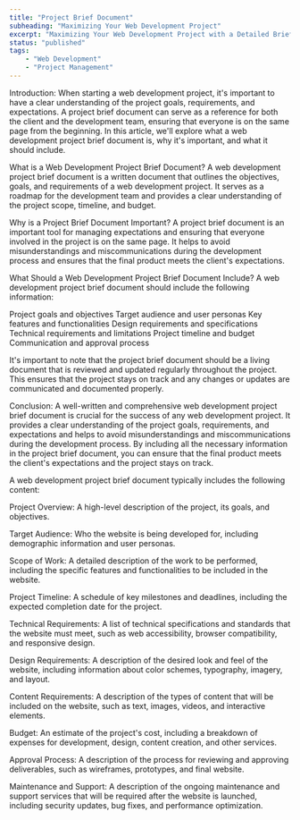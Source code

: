 ```yaml
---
title: "Project Brief Document"
subheading: "Maximizing Your Web Development Project"
excerpt: "Maximizing Your Web Development Project with a Detailed Brief Document: A project brief document is a written document that outlines the objectives, goals, and requirements of a web development project. It serves as a roadmap for the development team and provides a clear understanding of the project scope, timeline, and budget. A well-written brief document helps to avoid misunderstandings and miscommunications during the development process and ensures that the final product meets the client's expectations."
status: "published"
tags:
    - "Web Development"
    - "Project Management"
---
```

Introduction:
When starting a web development project, it's important to have a clear understanding of the project goals, requirements, and expectations. A project brief document can serve as a reference for both the client and the development team, ensuring that everyone is on the same page from the beginning. In this article, we'll explore what a web development project brief document is, why it's important, and what it should include.

What is a Web Development Project Brief Document?
A web development project brief document is a written document that outlines the objectives, goals, and requirements of a web development project. It serves as a roadmap for the development team and provides a clear understanding of the project scope, timeline, and budget.

Why is a Project Brief Document Important?
A project brief document is an important tool for managing expectations and ensuring that everyone involved in the project is on the same page. It helps to avoid misunderstandings and miscommunications during the development process and ensures that the final product meets the client's expectations.

What Should a Web Development Project Brief Document Include?
A web development project brief document should include the following information:

Project goals and objectives
Target audience and user personas
Key features and functionalities
Design requirements and specifications
Technical requirements and limitations
Project timeline and budget
Communication and approval process

It's important to note that the project brief document should be a living document that is reviewed and updated regularly throughout the project. This ensures that the project stays on track and any changes or updates are communicated and documented properly.

Conclusion:
A well-written and comprehensive web development project brief document is crucial for the success of any web development project. It provides a clear understanding of the project goals, requirements, and expectations and helps to avoid misunderstandings and miscommunications during the development process. By including all the necessary information in the project brief document, you can ensure that the final product meets the client's expectations and the project stays on track.


A web development project brief document typically includes the following content:

Project Overview: A high-level description of the project, its goals, and objectives.

Target Audience: Who the website is being developed for, including demographic information and user personas.

Scope of Work: A detailed description of the work to be performed, including the specific features and functionalities to be included in the website.

Project Timeline: A schedule of key milestones and deadlines, including the expected completion date for the project.

Technical Requirements: A list of technical specifications and standards that the website must meet, such as web accessibility, browser compatibility, and responsive design.

Design Requirements: A description of the desired look and feel of the website, including information about color schemes, typography, imagery, and layout.

Content Requirements: A description of the types of content that will be included on the website, such as text, images, videos, and interactive elements.

Budget: An estimate of the project's cost, including a breakdown of expenses for development, design, content creation, and other services.

Approval Process: A description of the process for reviewing and approving deliverables, such as wireframes, prototypes, and final website.

Maintenance and Support: A description of the ongoing maintenance and support services that will be required after the website is launched, including security updates, bug fixes, and performance optimization.
